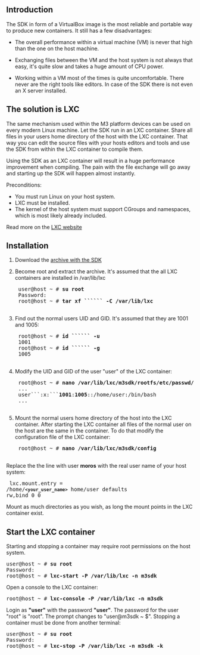 Introduction
---
The SDK in form of a VirtualBox image is the most reliable and portable way to produce new containers. It still has a few disadvantages:

* The overall performance within a virtual machine (VM) is never that high than the one on the host machine.

* Exchanging files between the VM and the host system is not always that easy, it's quite slow and takes a huge amount of CPU power.

* Working within a VM most of the times is quite uncomfortable. There never are the right tools like editors. In case of the SDK there is not even an X server installed.

The solution is LXC
---
The same mechanism used within the M3 platform devices can be used on every modern Linux machine. Let the SDK run in an LXC container. Share all files in your users home directory of the host with the LXC container. That way you can edit the source files with your hosts editors and tools and use the SDK from within the LXC container to compile them.

Using the SDK as an LXC container will result in a huge performance improvement when compiling. The pain with the file exchange will go away and starting up the SDK will happen almost instantly.

Preconditions:

* You must run Linux on your host system.
* LXC must be installed.
* The kernel of the host system must support CGroups and namespaces, which is most likely already included.

Read more on the [LXC website](https://linuxcontainers.org/lxc/getting-started)

Installation
---
1. Download the [archive with the SDK](https://m3-container.net/M3_Container/SDK/M3_SDK_LXC.tar.gz)

2. Become root and extract the archive. It's assumed that the all LXC containers are installed in /var/lib/lxc
	<pre>
	user@host ~ # <b>su root</b>
	Password:
	root@host ~ # <b>tar xf ```<path of the downloaded SDK archive>``` -C /var/lib/lxc</b>
	</pre>

3. Find out the normal users UID and GID. It's assumed that they are 1001 and 1005:
	<pre>
    root@host ~ # <b>id ```<your_user_name>``` -u</b>
    1001
    root@host ~ # <b>id ```<your_user_name>``` -g</b>
    1005
    </pre>

4. Modify the UID and GID of the user "user" of the LXC container:
    <pre>
    root@host ~ # <b>nano /var/lib/lxc/m3sdk/rootfs/etc/passwd/</b>
    ...
    user```:x:```<b>1001</b>:<b>1005</b>::/home/user:/bin/bash
    ...
    </pre>

5. Mount the normal users home directory of the host into the LXC container. After starting the LXC container all files of the normal user on the host are the same in the container. To do that modify the configuration file of the LXC container:
    <pre>
    root@host ~ # <b>nano /var/lib/lxc/m3sdk/config</b>
    </pre>
Replace the the line with user <b>moros</b> with the real user name of your host system:
    <pre>
    lxc.mount.entry = /home/<b>```<your_user_name>```</b> home/user defaults rw,bind 0 0
    </pre>
Mount as much directories as you wish, as long the mount points in the LXC container exist.

Start the LXC container
---
Starting and stopping a container may require root permissions on the host system.
<pre>
user@host ~ # <b>su root</b>
Password:
root@host ~ # <b>lxc-start -P /var/lib/lxc -n m3sdk</b>
</pre>

Open a console to the LXC container:
<pre>
root@host ~ # <b>lxc-console -P /var/lib/lxc -n m3sdk</b>
</pre>

Login as <b>"user"</b> with the password <b>"user"</b>. The password for the user "root" is "root". The prompt changes to "user@m3sdk ~ $". Stopping a container must be done from another terminal:
<pre>
user@host ~ # <b>su root</b>
Password:
root@host ~ # <b>lxc-stop -P /var/lib/lxc -n m3sdk -k</b>
</pre>
